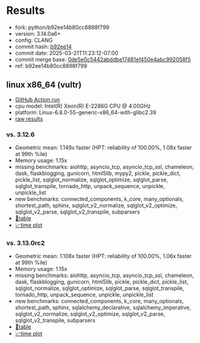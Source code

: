 # Results

- fork: python/b92ee14b80cc8898f799
- version: 3.14.0a6+
- config: CLANG
- commit hash: [b92ee14](https://github.com/python/cpython/commit/b92ee14)
- commit date: 2025-03-21T11:23:12-07:00
- commit merge base: [0de5e0c5442abddbe17481ef450e4abc992058f5](https://github.com/python/cpython/commit/0de5e0c5442abddbe17481ef450e4abc992058f5)
- ref: b92ee14b80cc8898f799

## linux x86_64 (vultr)

- [GitHub Action run](https://github.com/facebookexperimental/free-threading-benchmarking/actions/runs/14084675330)
- cpu model: Intel(R) Xeon(R) E-2286G CPU @ 4.00GHz
- platform: Linux-6.8.0-55-generic-x86_64-with-glibc2.39
- [raw results](bm-20250321-vultr-x86_64-python-b92ee14b80cc8898f799-3.14.0a6%2B-b92ee14.json)

### vs. 3.12.6

- Geometric mean: 1.149x faster (HPT: reliability of 100.00%, 1.08x faster at 99th %ile)
- Memory usage: 1.15x
- missing benchmarks: aiohttp, asyncio_tcp, asyncio_tcp_ssl, chameleon, dask, flaskblogging, gunicorn, html5lib, mypy2, pickle, pickle_dict, pickle_list, sqlglot_normalize, sqlglot_optimize, sqlglot_parse, sqlglot_transpile, tornado_http, unpack_sequence, unpickle, unpickle_list
- new benchmarks: connected_components, k_core, many_optionals, shortest_path, sphinx, sqlglot_v2_normalize, sqlglot_v2_optimize, sqlglot_v2_parse, sqlglot_v2_transpile, subparsers
- [📄table](bm-20250321-vultr-x86_64-python-b92ee14b80cc8898f799-3.14.0a6%2B-b92ee14-vs-3.12.6.md)
- [📈time plot](bm-20250321-vultr-x86_64-python-b92ee14b80cc8898f799-3.14.0a6%2B-b92ee14-vs-3.12.6.svg)

### vs. 3.13.0rc2

- Geometric mean: 1.108x faster (HPT: reliability of 100.00%, 1.06x faster at 99th %ile)
- Memory usage: 1.15x
- missing benchmarks: aiohttp, asyncio_tcp, asyncio_tcp_ssl, chameleon, dask, flaskblogging, gunicorn, html5lib, pickle, pickle_dict, pickle_list, sqlglot_normalize, sqlglot_optimize, sqlglot_parse, sqlglot_transpile, tornado_http, unpack_sequence, unpickle, unpickle_list
- new benchmarks: connected_components, k_core, many_optionals, shortest_path, sphinx, sqlalchemy_declarative, sqlalchemy_imperative, sqlglot_v2_normalize, sqlglot_v2_optimize, sqlglot_v2_parse, sqlglot_v2_transpile, subparsers
- [📄table](bm-20250321-vultr-x86_64-python-b92ee14b80cc8898f799-3.14.0a6%2B-b92ee14-vs-3.13.0rc2.md)
- [📈time plot](bm-20250321-vultr-x86_64-python-b92ee14b80cc8898f799-3.14.0a6%2B-b92ee14-vs-3.13.0rc2.svg)

